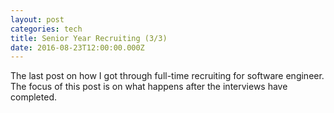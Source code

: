 ```yaml
---
layout: post
categories: tech
title: Senior Year Recruiting (3/3)
date: 2016-08-23T12:00:00.000Z
---
```


The last post on how I got through full-time recruiting for software engineer. The focus of this post is on what happens after the interviews have completed. 